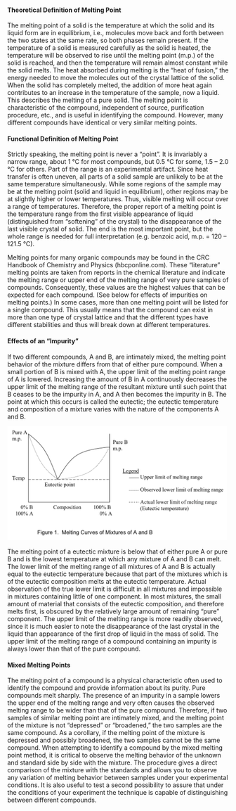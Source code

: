 #### Theoretical Definition of Melting Point
The melting point of a solid is the temperature at which the solid and its liquid form are in equilibrium, i.e., molecules move back and forth between the two states at the same rate, so both phases remain present. If the temperature of a solid is measured carefully as the solid is heated, the temperature will be observed to rise until the melting point (m.p.) of the solid is reached, and then the temperature will remain almost constant while the solid melts. The heat absorbed during melting is the “heat of fusion,” the energy needed to move the molecules out of the crystal lattice of the solid. When the solid has completely melted, the addition of more heat again contributes to an increase in the temperature of the sample, now a liquid. This describes the melting of a pure solid. The melting point is characteristic of the compound, independent of source, purification procedure, etc., and is useful in identifying the compound. However, many different compounds have identical or very similar melting points.

#### Functional Definition of Melting Point

Strictly speaking, the melting point is never a “point”. It is invariably a narrow range, about 1 &deg;C for most compounds, but 0.5 &deg;C for some, 1.5 – 2.0 &deg;C for others. Part of the range is an experimental artifact. Since heat transfer is often uneven, all parts of a solid sample are unlikely to be at the same temperature simultaneously. While some regions of the sample may be at the melting point (solid and liquid in equilibrium), other regions may be at slightly higher or lower temperatures. Thus, visible melting will occur over a range of temperatures. Therefore, the proper report of a melting point is the temperature range from the first visible appearance of liquid (distinguished from “softening” of the crystal) to the disappearance of the last visible crystal of solid. The end is the most important point, but the whole range is needed for full interpretation (e.g. benzoic acid, m.p. = 120 – 121.5 &deg;C).

Melting points for many organic compounds may be found in the CRC Handbook of Chemistry and Physics (hbcponline.com). These “literature” melting points are taken from reports in the chemical literature and indicate the melting range or upper end of the melting range of very pure samples of compounds. Consequently, these values are the highest values that can be expected for each compound. (See below for effects of impurities on melting points.) In some cases, more than one melting point will be listed for a single compound. This usually means that the compound can exist in more than one type of crystal lattice and that the different types have different stabilities and thus will break down at different temperatures.

#### Effects of an “Impurity”
If two different compounds, A and B, are intimately mixed, the melting point behavior of the mixture differs from that of either pure compound. When a small portion of B is mixed with A, the upper limit of the melting point range of A is lowered. Increasing the amount of B in A continuously decreases the upper limit of the melting range of the resultant mixture until such point that B ceases to be the impurity in A, and A then becomes the impurity in B. The point at which this occurs is called the eutectic; the eutectic temperature and composition of a mixture varies with the nature of the components A and B.

<p><img src="/../Markdown/figure1.png" alt="Figure 1" width="500"></p>

The melting point of a eutectic mixture is below that of either pure A or pure B and is the lowest temperature at which any mixture of A and B can melt. The lower limit of the melting range of all mixtures of A and B is actually equal to the eutectic temperature because that part of the mixtures which is of the eutectic composition melts at the eutectic temperature. Actual observation of the true lower limit is difficult in all mixtures and impossible in mixtures containing little of one component. In most mixtures, the small amount of material that consists of the eutectic composition, and therefore melts first, is obscured by the relatively large amount of remaining “pure” component. The upper limit of the melting range is more readily observed, since it is much easier to note the disappearance of the last crystal in the liquid than appearance of the first drop of liquid in the mass of solid. The upper limit of the melting range of a compound containing an impurity is always lower than that of the pure compound.

#### Mixed Melting Points
The melting point of a compound is a physical characteristic often used to identify the compound and provide information about its purity. Pure compounds melt sharply. The presence of an impurity in a sample lowers the upper end of the melting range and very often causes the observed melting range to be wider than that of the pure compound. Therefore, if two samples of similar melting point are intimately mixed, and the melting point of the mixture is not “depressed” or “broadened,” the two samples are the same compound. As a corollary, if the melting point of the mixture is depressed and possibly broadened, the two samples cannot be the same compound. When attempting to identify a compound by the mixed melting point method, it is critical to observe the melting behavior of the unknown and standard side by side with the mixture. The procedure gives a direct comparison of the mixture with the standards and allows you to observe any variation of melting behavior between samples under your experimental conditions. It is also useful to test a second possibility to assure that under the conditions of your experiment the technique is capable of distinguishing between different compounds.
